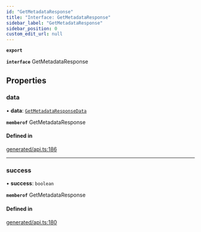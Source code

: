 ```yaml
---
id: "GetMetadataResponse"
title: "Interface: GetMetadataResponse"
sidebar_label: "GetMetadataResponse"
sidebar_position: 0
custom_edit_url: null
---
```


**`export`**

**`interface`** GetMetadataResponse

## Properties

### data

• **data**: [`GetMetadataResponseData`](GetMetadataResponseData.md)

**`memberof`** GetMetadataResponse

#### Defined in

[generated/api.ts:186](https://github.com/refinery-labs/lunasec-monorepo/blob/59906a9/js/sdks/packages/tokenizer-sdk/src/generated/api.ts#L186)

___

### success

• **success**: `boolean`

**`memberof`** GetMetadataResponse

#### Defined in

[generated/api.ts:180](https://github.com/refinery-labs/lunasec-monorepo/blob/59906a9/js/sdks/packages/tokenizer-sdk/src/generated/api.ts#L180)

